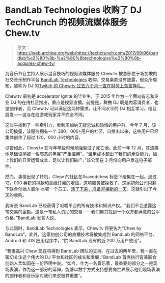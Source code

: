 # BandLab Technologies 收购了 DJ TechCrunch 的视频流媒体服务 Chew.tv

> 原文：<https://web.archive.org/web/https://techcrunch.com/2017/09/06/bandlab%e2%80%8b-%e2%80%8btechnologies%e2%80%8b-acquires-chew-tv/>

为音乐节目主持人展示混音技巧的视频流媒体服务 Chew.tv 被总部位于新加坡的社交音乐制作平台 [BandLab Technologies](https://web.archive.org/web/20230211142807/https://www.bandlab.com/) 收购。交易条款没有披露，但众所周知，被称为 DJ 的[Twitch 的 Chew.tv 过去六个月一直在财务上苦苦挣扎。](https://web.archive.org/web/20230211142807/https://techcrunch.com/2015/03/02/chew/)

Chew.tv 最初是 accelerator Ignite 的毕业生，于 2015 年作为一个面向有志和专业 DJ 的在线社区推出，重点是视频直播。前提是，舞曲 DJ 既是内容消费者，也是创作者，而 Chew.tv 可以满足这两种需求，让不同水平的 DJ 相互学习，相互启发——这与在线游戏玩家并不完全不同。

这似乎找到了一些牵引力，看到周加纳无疑忠诚和热情的用户群。今年 7 月，该公司披露，该服务拥有一个 380，000+用户的社区，自推出以来，这些用户已经集体创作了超过 120，000 小时的内容。

尽管如此，Chew.tv 在今年早些时候勉强躲过了死亡池，此前一年 12 月，其流媒体基础设施被一名邪恶的黑客“严重滥用”。“滥用成本超出了我们的承受能力，加上我们的日常运营成本，足以让我们破产，”该公司在 3 月份向用户发送电子邮件。

然而，事情出现了转机，Chew 的社区在#savedchew 标签下聚集在一起，通过 12，000 英镑的捐款和高级订阅的增加，这项服务被挽救了，这家初创公司只剩下联合创始人威尔·本顿一个员工，[活了下来，准备迎接新的一天](https://web.archive.org/web/20230211142807/https://medium.com/@fatkidonfire/remix-to-ignition-savedchew-7c1fac600afa)。这就引出了今天的收购。

我听说 BandLab 已经获得了咀嚼平台的所有技术和知识产权。“我们不会透露这笔交易的金额。这是一笔私人资助的交易——我们努力找到一个双方都满意的公平价格，”BandLab 发言人说。

与此同时，BandLab Technologies 表示，Chew.tv 将更名为“Chew by BandLab”。此外，这家初创公司的直播技术将被集成到 BandLab 的网络平台、Android 和 iOS 应用程序中，“供 BandLab 现有的近 200 万用户使用”。

“我很高兴 Chew 现在将得到 BandLab 团队的支持。在过去的两年里，我一直在密切关注这个伟大的 DJ 平台和社区的成长和发展，”BandLab 首席执行官兼联合创始人孟如国在一份声明中说。“如今，作为一名音乐家，最重要的部分之一是现场表演，作为这一部分的延伸，能够以数字方式支持想要向世界展示他们现场表演的创作者和音乐家对我们来说极其重要”。